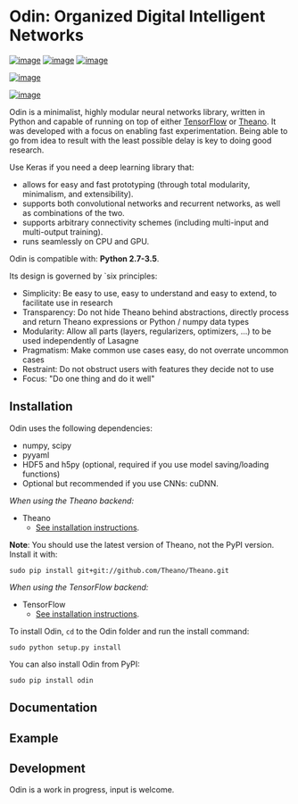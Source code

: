 Odin: Organized Digital Intelligent Networks
=======

[![image](https://readthedocs.org/projects/lasagne/badge/)](http://lasagne.readthedocs.org/en/latest/)
[![image](https://travis-ci.org/Lasagne/Lasagne.svg)](https://travis-ci.org/Lasagne/Lasagne)
[![image](https://img.shields.io/coveralls/Lasagne/Lasagne.svg)](https://coveralls.io/r/Lasagne/Lasagne)

[![image](https://img.shields.io/badge/license-MIT-blue.svg)](https://github.com/Lasagne/Lasagne/blob/master/LICENSE)

[![image](https://zenodo.org/badge/16974/Lasagne/Lasagne.svg)](https://zenodo.org/badge/latestdoi/16974/Lasagne/Lasagne)

Odin is a minimalist, highly modular neural networks library, written in Python and capable of running on top of either [TensorFlow](https://github.com/tensorflow/tensorflow) or [Theano](https://github.com/Theano/Theano). It was developed with a focus on enabling fast experimentation. Being able to go from idea to result with the least possible delay is key to doing good research.

Use Keras if you need a deep learning library that:

- allows for easy and fast prototyping (through total modularity, minimalism, and extensibility).
- supports both convolutional networks and recurrent networks, as well as combinations of the two.
- supports arbitrary connectivity schemes (including multi-input and multi-output training).
- runs seamlessly on CPU and GPU.

Odin is compatible with: __Python 2.7-3.5__.

Its design is governed by `six principles:

* Simplicity: Be easy to use, easy to understand and easy to extend, to
  facilitate use in research
* Transparency: Do not hide Theano behind abstractions, directly process and
  return Theano expressions or Python / numpy data types
* Modularity: Allow all parts (layers, regularizers, optimizers, ...) to be
  used independently of Lasagne
* Pragmatism: Make common use cases easy, do not overrate uncommon cases
* Restraint: Do not obstruct users with features they decide not to use
* Focus: "Do one thing and do it well"


Installation
------------

Odin uses the following dependencies:

- numpy, scipy
- pyyaml
- HDF5 and h5py (optional, required if you use model saving/loading functions)
- Optional but recommended if you use CNNs: cuDNN.

*When using the Theano backend:*

- Theano
    - [See installation instructions](http://deeplearning.net/software/theano/install.html#install).

**Note**: You should use the latest version of Theano, not the PyPI version. Install it with:
```
sudo pip install git+git://github.com/Theano/Theano.git
```

*When using the TensorFlow backend:*

- TensorFlow
    - [See installation instructions](https://github.com/tensorflow/tensorflow#download-and-setup).

To install Odin, `cd` to the Odin folder and run the install command:
```
sudo python setup.py install
```

You can also install Odin from PyPI:
```
sudo pip install odin
```

Documentation
-------------

<Under development>


Example
-------

<Under development>

Development
-----------

Odin is a work in progress, input is welcome.
